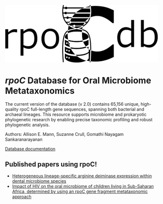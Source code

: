 <img src="img/rpocdb_logo.png" width="600" />

# *rpoC* Database for Oral Microbiome Metataxonomics

The current version of the database (v 2.0) contains 65,156 unique, high-quality rpoC full-length gene sequences, spanning both bacterial and archaeal lineages. This resource supports microbiome and prokaryotic phylogenetic research by enabling precise taxonomic profiling and robust phylogenetic analysis.

Authors: Allison E. Mann, Suzanne Crull, Gomathi Nayagam Sankaranarayanan

[Database documentation](https://rpocdb.github.io/)

## Published papers using rpoC!

* [Heterogeneous lineage-specific arginine deiminase expression within dental microbiome species](https://journals.asm.org/doi/10.1128/spectrum.01445-23)
* [Impact of HIV on the oral microbiome of children living in Sub-Saharan Africa, determined by using an rpoC gene fragment metataxonomic approach](https://journals.asm.org/doi/10.1128/spectrum.00871-23)

